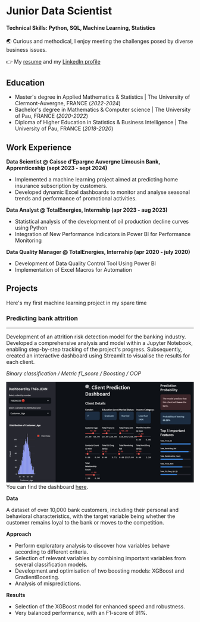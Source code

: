 # Junior Data Scientist 

#### Technical Skills: Python, SQL, Machine Learning, Statistics

🌏 Curious and methodical, I enjoy meeting the challenges posed by diverse business issues.

👉 My [resume]() and my [LinkedIn profile](https://www.linkedin.com/in/théojean/)

## Education
- Master's degree in Applied Mathematics & Statistics | The University of Clermont-Auvergne, FRANCE (_2022-2024_)								       	
- Bachelor's degree in Mathematics & Computer science	| The University of Pau, FRANCE (_2020-2022_)	 			        		
- Diploma of Higher Education in Statistics & Business Intelligence | The University of Pau, FRANCE (_2018-2020_)

## Work Experience 

**Data Scientist @ Caisse d'Epargne Auvergne Limousin Bank, Apprenticeship (sept 2023 - sept 2024)**
- Implemented a machine learning project aimed at predicting home insurance subscription by customers.
- Developed dynamic Excel dashboards to monitor and analyse seasonal trends and performance of promotional activities.

**Data Analyst @ TotalEnergies, Internship (apr 2023 - aug 2023)**
- Statistical analysis of the development of oil production decline curves using Python
- Integration of New Performance Indicators in Power BI for Performance Monitoring

**Data Quality Manager @ TotalEnergies, Internship (apr 2020 - july 2020)**
- Development of Data Quality Control Tool Using Power BI
- Implementation of Excel Macros for Automation

## Projects
Here's my first machine learning project in my spare time
&nbsp;
### Predicting bank attrition
---------

Development of an attrition risk detection model for the banking industry.
Developed a comprehensive analysis and model within a Jupyter Notebook, enabling step-by-step tracking of the project's progress. Subsequently, created an interactive dashboard using Streamlit to visualise the results for each client.

*Binary classification / Metric f1_score / Boosting / OOP*

![Dashboard_picture](/asset/img/Dashboard.png)
You can find the dashboard [here](https://bankchurners-dashboard.streamlit.app).

**Data**

A dataset of over 10,000 bank customers, including their personal and behavioral characteristics, with the target variable being whether the customer remains loyal to the bank or moves to the competition.

**Approach**

- Perform exploratory analysis to discover how variables behave according to different criteria.
- Selection of relevant variables by combining important variables from several classification models.
- Development and optimisation of two boosting models: XGBoost and GradientBoosting.
- Analysis of mispredictions.

**Results**

- Selection of the XGBoost model for enhanced speed and robustness.
- Very balanced performance, with an F1-score of 91%.

